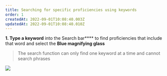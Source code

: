 ```yaml
---
title: Searching for specific proficiencies using keywords
order: 1
createdAt: 2022-09-01T10:08:40.003Z
updatedAt: 2022-09-01T10:08:40.010Z
---
```

**1. Type a keyword** into the Search bar**** to find proficiencies that include that word and select the **Blue magnifying glass**

> The search function can only find one keyword at a time and cannot search phrases

![](/img/l_self-assess-prof_1.png)